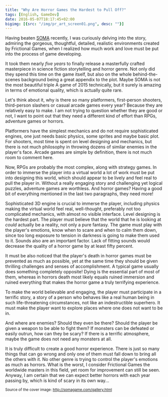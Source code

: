 ```yaml
---
title: "Why Are Horror Games the Hardest to Pull Off?"
tags: [English, GameDev]
date: 2016-05-07T18:17:45+02:00
bigimg: [{src: "/img/pr_art_screen01.png", desc: ""}]
---
```


Having beaten [SOMA](http://somagame.com/) recently, I was curiously delving
into the story, admiring the gorgeous, thoughtful, detailed, realistic
environments created by Frictional Games, when I realized how much work and love
must be put into the process of game developing.

<!--more-->

It took them nearly _five years_ to finally release a masterfully crafted
masterpiece in science fiction storytelling and horror genre. Not only did they
spend this time on the game itself, but also on the whole behind-the-scenes
background being a great appendix to the plot. Maybe SOMA is not the most
beautiful triple A game of 2015 technically, but it surely is amazing in terms
of emotional quality, which is actually quite rare.

Let's think about it, why is there so many platformers, first-person shooters,
third-person slashers or casual arcade games every year? Because they are
relatively easy to make. I am not trying to question whether they are good or
not, I want to point out that they need a different kind of effort than RPGs,
adventure games or horrors.

Platformers have the simplest mechanics and do not require sophisticated
engines, one just needs basic physics, some sprites and maybe basic plot. For
shooters, most time is spent on level designing and mechanics, but there is not
much philosophy in throwing dozens of similar enemies in the player's face.
Arcade games are simple by definition, there is not much room to comment here.

Now, RPGs are probably the most complex, along with strategy games. In order to
immerse the player into a virtual world a lot of work must be put into designing
this world, which should appear to be lively and feel real to pull the player
in. Without a really engaging story and challenging yet logical puzzles,
adventure games are worthless. And horror games? Having a good bit of everything
mentioned in the last two paragraphs, they need more!

Sophisticated 3D engine is crucial to immerse the player, including physics
making the virtual world feel real, well-thought, preferably not too complicated
mechanics, with almost no visible interface. Level designing is the hardest
part. The player must believe that the world that he is looking at _could_
actually be a reality, not only a pure fantasy. The game must play with the
player's emotions, know when to scare and when to calm them down, since too long
exposure to tension in darkness is going to make them used to it. Sounds also
are an important factor. Lack of fitting sounds would decrease the quality of a
horror game by at least fifty percent.

It must be also noticed that the player's death in horror games must be
prevented as much as possible, yet at the same time they should be given
thrilling challenges and senses of accomplishment. A typical game usually does
something completely opposite! Dying is the essential part of most of them,
whereas in horrors death most likely equals ruined immersion and ruined
everything that makes the horror game a truly terrifying experience.

To make the world believable and engaging, the player must participate in a
terrific story, a story of a person who behaves like a real human being in such
life-threatening circumstances, not like an indestructible superhero. It must
make the player want to explore places where one does not want to be in.

And where are enemies? Should they even be there? Should the player be given a
weapon to be able to fight them? If monsters can be defeated or easily outrun,
how can they be scary? If there is a terrific atmosphere, maybe the game does
not need any monsters at all.

It is truly difficult to create a good horror experience. There is just so many
things that can go wrong and only one of them must fall down to bring all the
others with it. No other genre is trying to control the player's emotions as
much as horrors. What is the worst, I consider Frictional Games the worldwide
masters in this field, yet room for improvement can still be seen. Anyway, I am
certain that we can expect better horrors with each year passing by, which is
kind of scary in its own way...

<small>Source of the cover image: http://somagame.com/gallery.html</small>
